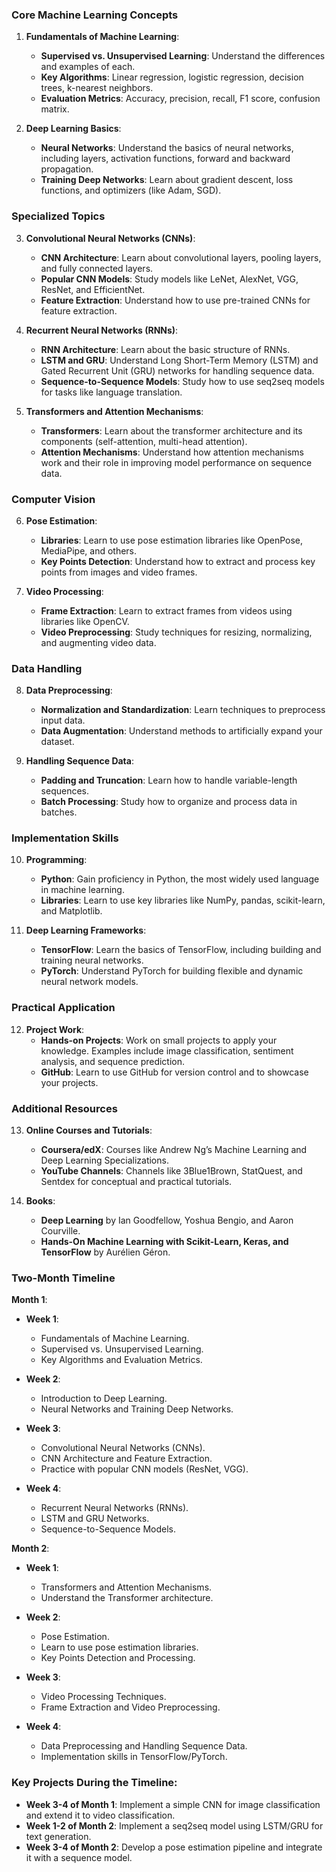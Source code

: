 ### Core Machine Learning Concepts

1. **Fundamentals of Machine Learning**:
   - **Supervised vs. Unsupervised Learning**: Understand the differences and examples of each.
   - **Key Algorithms**: Linear regression, logistic regression, decision trees, k-nearest neighbors.
   - **Evaluation Metrics**: Accuracy, precision, recall, F1 score, confusion matrix.

2. **Deep Learning Basics**:
   - **Neural Networks**: Understand the basics of neural networks, including layers, activation functions, forward and backward propagation.
   - **Training Deep Networks**: Learn about gradient descent, loss functions, and optimizers (like Adam, SGD).

### Specialized Topics

3. **Convolutional Neural Networks (CNNs)**:
   - **CNN Architecture**: Learn about convolutional layers, pooling layers, and fully connected layers.
   - **Popular CNN Models**: Study models like LeNet, AlexNet, VGG, ResNet, and EfficientNet.
   - **Feature Extraction**: Understand how to use pre-trained CNNs for feature extraction.

4. **Recurrent Neural Networks (RNNs)**:
   - **RNN Architecture**: Learn about the basic structure of RNNs.
   - **LSTM and GRU**: Understand Long Short-Term Memory (LSTM) and Gated Recurrent Unit (GRU) networks for handling sequence data.
   - **Sequence-to-Sequence Models**: Study how to use seq2seq models for tasks like language translation.

5. **Transformers and Attention Mechanisms**:
   - **Transformers**: Learn about the transformer architecture and its components (self-attention, multi-head attention).
   - **Attention Mechanisms**: Understand how attention mechanisms work and their role in improving model performance on sequence data.

### Computer Vision

6. **Pose Estimation**:
   - **Libraries**: Learn to use pose estimation libraries like OpenPose, MediaPipe, and others.
   - **Key Points Detection**: Understand how to extract and process key points from images and video frames.

7. **Video Processing**:
   - **Frame Extraction**: Learn to extract frames from videos using libraries like OpenCV.
   - **Video Preprocessing**: Study techniques for resizing, normalizing, and augmenting video data.

### Data Handling

8. **Data Preprocessing**:
   - **Normalization and Standardization**: Learn techniques to preprocess input data.
   - **Data Augmentation**: Understand methods to artificially expand your dataset.

9. **Handling Sequence Data**:
   - **Padding and Truncation**: Learn how to handle variable-length sequences.
   - **Batch Processing**: Study how to organize and process data in batches.

### Implementation Skills

10. **Programming**:
    - **Python**: Gain proficiency in Python, the most widely used language in machine learning.
    - **Libraries**: Learn to use key libraries like NumPy, pandas, scikit-learn, and Matplotlib.

11. **Deep Learning Frameworks**:
    - **TensorFlow**: Learn the basics of TensorFlow, including building and training neural networks.
    - **PyTorch**: Understand PyTorch for building flexible and dynamic neural network models.

### Practical Application

12. **Project Work**:
    - **Hands-on Projects**: Work on small projects to apply your knowledge. Examples include image classification, sentiment analysis, and sequence prediction.
    - **GitHub**: Learn to use GitHub for version control and to showcase your projects.

### Additional Resources

13. **Online Courses and Tutorials**:
    - **Coursera/edX**: Courses like Andrew Ng’s Machine Learning and Deep Learning Specializations.
    - **YouTube Channels**: Channels like 3Blue1Brown, StatQuest, and Sentdex for conceptual and practical tutorials.

14. **Books**:
    - **Deep Learning** by Ian Goodfellow, Yoshua Bengio, and Aaron Courville.
    - **Hands-On Machine Learning with Scikit-Learn, Keras, and TensorFlow** by Aurélien Géron.

### Two-Month Timeline

**Month 1**:

- **Week 1**:
  - Fundamentals of Machine Learning.
  - Supervised vs. Unsupervised Learning.
  - Key Algorithms and Evaluation Metrics.

- **Week 2**:
  - Introduction to Deep Learning.
  - Neural Networks and Training Deep Networks.

- **Week 3**:
  - Convolutional Neural Networks (CNNs).
  - CNN Architecture and Feature Extraction.
  - Practice with popular CNN models (ResNet, VGG).

- **Week 4**:
  - Recurrent Neural Networks (RNNs).
  - LSTM and GRU Networks.
  - Sequence-to-Sequence Models.

**Month 2**:

- **Week 1**:
  - Transformers and Attention Mechanisms.
  - Understand the Transformer architecture.

- **Week 2**:
  - Pose Estimation.
  - Learn to use pose estimation libraries.
  - Key Points Detection and Processing.

- **Week 3**:
  - Video Processing Techniques.
  - Frame Extraction and Video Preprocessing.

- **Week 4**:
  - Data Preprocessing and Handling Sequence Data.
  - Implementation skills in TensorFlow/PyTorch.

### Key Projects During the Timeline:

- **Week 3-4 of Month 1**: Implement a simple CNN for image classification and extend it to video classification.
- **Week 1-2 of Month 2**: Implement a seq2seq model using LSTM/GRU for text generation.
- **Week 3-4 of Month 2**: Develop a pose estimation pipeline and integrate it with a sequence model.